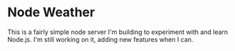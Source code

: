 Node Weather
=============================================================

This is a fairly simple node server I'm building to experiment with and learn Node.js. I'm still working on it, adding new features when I can.
